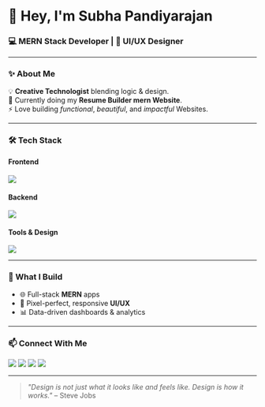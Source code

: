 <h1>👋 Hey, I'm Subha Pandiyarajan</h1>
<h3 >💻 MERN Stack Developer | 🎨 UI/UX Designer</h3>

---

### ✨ About Me
💡 **Creative Technologist** blending logic & design.  
🌱 Currently doing my **Resume Builder mern Website**.  
⚡ Love building *functional*, *beautiful*, and *impactful* Websites.

---

### 🛠 Tech Stack

#### **Frontend**
<p>
  <img src="https://skillicons.dev/icons?i=react,html,css,js,angular,tailwind,bootstrap,typescript,Ajax,jquery" />
</p>

#### **Backend**
<p>
  <img src="https://skillicons.dev/icons?i=nodejs,express,mongodb" />
</p>

#### **Tools & Design**
<p>
  <img src="https://skillicons.dev/icons?i=figma,git,github,vscode,postman" />
</p>

---

### 🚀 What I Build
- 🌐 Full-stack **MERN** apps  
- 🎯 Pixel-perfect, responsive **UI/UX**  
- 📊 Data-driven dashboards & analytics

---

### 📫 Connect With Me
<p align="left">
  <a href="https://subhaportfolio.com" target="_blank"><img src="https://img.shields.io/badge/🌐%20Portfolio-000000?style=for-the-badge" /></a>
  <a href="https://www.linkedin.com/in/subha-p-871113288/" target="_blank"><img src="https://img.shields.io/badge/LinkedIn-0077b5?style=for-the-badge&logo=linkedin&logoColor=white" /></a>
  <a href="https://x.com/SubhaP23" target="_blank"><img src="https://img.shields.io/badge/Twitter-1da1f2?style=for-the-badge&logo=twitter&logoColor=white" /></a>
  <a href="https://www.instagram.com/subhapandiyarajan" target="_blank"><img src="https://img.shields.io/badge/Instagram-e4405f?style=for-the-badge&logo=instagram&logoColor=white" /></a>
</p>

---

> _"Design is not just what it looks like and feels like. Design is how it works."_ – Steve Jobs
